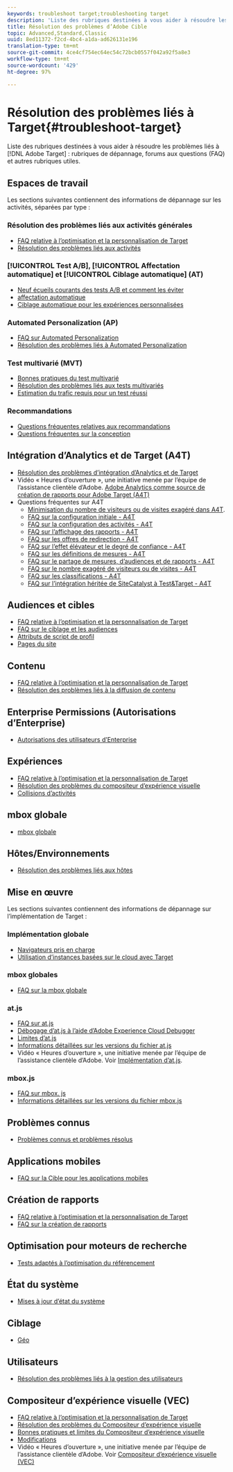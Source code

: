 ```yaml
---
keywords: troubleshoot target;troubleshooting target
description: 'Liste des rubriques destinées à vous aider à résoudre les problèmes liés à Adobe Target : rubriques de dépannage, forums aux questions (FAQ) et autres rubriques utiles.'
title: Résolution des problèmes d’Adobe Cible
topic: Advanced,Standard,Classic
uuid: 8ed11372-f2cd-4bc4-a1da-ad626131e196
translation-type: tm+mt
source-git-commit: 4ce4cf754ec64ec54c72bcb0557f042a92f5a8e3
workflow-type: tm+mt
source-wordcount: '429'
ht-degree: 97%

---
```



# Résolution des problèmes liés à Target{#troubleshoot-target}

Liste des rubriques destinées à vous aider à résoudre les problèmes liés à [!DNL Adobe Target] : rubriques de dépannage, forums aux questions (FAQ) et autres rubriques utiles.

## Espaces de travail

Les sections suivantes contiennent des informations de dépannage sur les activités, séparées par type :

### Résolution des problèmes liés aux activités générales

* [FAQ relative à l’optimisation et la personnalisation de Target](/help/c-intro/cmp-target-standard-cheatsheet.md)
* [Résolution des problèmes liés aux activités](/help/c-activities/c-troubleshooting-activities/troubleshooting-activities.md)

### [!UICONTROL Test A/B], [!UICONTROL Affectation automatique] et [!UICONTROL Ciblage automatique] (AT)

* [Neuf écueils courants des tests A/B et comment les éviter](/help/c-activities/t-test-ab/common-ab-testing-pitfalls.md)
* [affectation automatique](/help/c-activities/automated-traffic-allocation/automated-traffic-allocation.md)
* [Ciblage automatique pour les expériences personnalisées](/help/c-activities/auto-target-to-optimize.md)

### Automated Personalization (AP)

* [FAQ sur Automated Personalization](/help/c-activities/t-automated-personalization/automated-personalization-faq.md)
* [Résolution des problèmes liés à Automated Personalization](/help/c-activities/t-automated-personalization/ap-trouble.md)

### Test multivarié (MVT)

* [Bonnes pratiques du test multivarié](/help/c-activities/c-multivariate-testing/best-practices.md)
* [Résolution des problèmes liés aux tests multivariés](/help/c-activities/c-multivariate-testing/best-practices.md)
* [Estimation du trafic requis pour un test réussi](/help/c-activities/c-multivariate-testing/t-create-multivariate-test/traffic-estimator.md)

### Recommandations

* [Questions fréquentes relatives aux recommandations](/help/c-recommendations/c-recommendations-faq/recommendations-faq.md)
* [Questions fréquentes sur la conception](/help/c-recommendations/c-design-overview/template-faq.md)

## Intégration d’Analytics et de Target (A4T)

* [Résolution des problèmes d’intégration d’Analytics et de Target](/help/c-integrating-target-with-mac/a4t/c-a4t-troubleshooting/a4t-troubleshooting.md)
* Vidéo « Heures d’ouverture », une initiative menée par l’équipe de l’assistance clientèle d’Adobe. [Adobe Analytics comme source de création de rapports pour Adobe Target (A4T)](/help/c-integrating-target-with-mac/a4t/a4t.md)
* Questions fréquentes sur A4T
   * [Minimisation du nombre de visiteurs ou de visites exagéré dans A4T](/help/c-integrating-target-with-mac/a4t/c-a4t-troubleshooting/minimizing-inflated-visit-and-visitor-counts-a4t.md).
   * [FAQ sur la configuration initiale - A4T](/help/c-integrating-target-with-mac/a4t/r-a4t-faq/a4t-faq-initial-provisioning.md)
   * [FAQ sur la configuration des activités - A4T](/help/c-integrating-target-with-mac/a4t/r-a4t-faq/a4t-faq-activity-setup.md)
   * [FAQ sur l’affichage des rapports - A4T](/help/c-integrating-target-with-mac/a4t/r-a4t-faq/a4t-faq-viewing-reports.md)
   * [FAQ sur les offres de redirection - A4T](/help/c-integrating-target-with-mac/a4t/r-a4t-faq/a4t-faq-redirect-offers.md)
   * [FAQ sur l’effet élévateur et le degré de confiance - A4T](/help/c-integrating-target-with-mac/a4t/r-a4t-faq/a4t-faq-lift-and-confidence.md)
   * [FAQ sur les définitions de mesures - A4T](/help/c-integrating-target-with-mac/a4t/r-a4t-faq/a4t-faq-metric-definition.md)
   * [FAQ sur le partage de mesures, d’audiences et de rapports - A4T](/help/c-target/c-troubleshooting-targets-and-audiences/a4t-faq-sharing-metrics-audiences-reports.md)
   * [FAQ sur le nombre exagéré de visiteurs ou de visites - A4T](/help/c-integrating-target-with-mac/a4t/r-a4t-faq/a4t-faq-inflated-visit-and-visitor-counts.md)
   * [FAQ sur les classifications - A4T](/help/c-integrating-target-with-mac/a4t/r-a4t-faq/a4t-faq-classifications.md)
   * [FAQ sur l’intégration héritée de SiteCatalyst à Test&amp;Target - A4T](/help/c-integrating-target-with-mac/a4t/r-a4t-faq/a4t-faq-old-integration.md)

## Audiences et cibles

* [FAQ relative à l’optimisation et la personnalisation de Target](/help/c-intro/cmp-target-standard-cheatsheet.md)
* [FAQ sur le ciblage et les audiences](/help/c-target/c-troubleshooting-targets-and-audiences/troubleshooting-targets-and-audiences.md)
* [Attributs de script de profil](/help/c-target/c-visitor-profile/profile-parameters.md)
* [Pages du site](/help/c-target/c-audiences/c-target-rules/site-pages.md)

## Contenu

* [FAQ relative à l’optimisation et la personnalisation de Target](/help/c-intro/cmp-target-standard-cheatsheet.md)
* [Résolution des problèmes liés à la diffusion de contenu](/help/c-activities/c-troubleshooting-activities/content-trouble.md)

## Enterprise Permissions (Autorisations d’Enterprise)

* [Autorisations des utilisateurs d’Enterprise](/help/administrating-target/c-user-management/property-channel/property-channel.md)

## Expériences

* [FAQ relative à l’optimisation et la personnalisation de Target](/help/c-intro/cmp-target-standard-cheatsheet.md)
* [Résolution des problèmes du compositeur d’expérience visuelle](/help/c-experiences/c-visual-experience-composer/r-troubleshoot-composer/troubleshoot-composer.md)
* [Collisions d’activités](/help/c-experiences/c-visual-experience-composer/activity-collisions.md)

## mbox globale

* [mbox globale](/help/c-implementing-target/c-implementing-target-for-client-side-web/c-target-atjs-faq/global-mbox-frequently-asked-questions.md)

## Hôtes/Environnements

* [Résolution des problèmes liés aux hôtes](/help/administrating-target/hosts.md)

## Mise en œuvre

Les sections suivantes contiennent des informations de dépannage sur l’implémentation de Target :

### Implémentation globale

* [Navigateurs pris en charge](/help/c-implementing-target/c-considerations-before-you-implement-target/supported-browsers.md)
* [Utilisation d’instances basées sur le cloud avec Target](/help/c-implementing-target/c-implementing-target-for-client-side-web/c-target-debugging-atjs/targeting-using-cloud-based-instances.md)

### mbox globales

* [FAQ sur la mbox globale](/help/c-implementing-target/c-implementing-target-for-client-side-web/c-target-atjs-faq/global-mbox-frequently-asked-questions.md)

### at.js

* [FAQ sur at.js](/help/c-implementing-target/c-implementing-target-for-client-side-web/c-target-atjs-faq/target-atjs-faq.md)
* [Débogage d’at.js à l’aide d’Adobe Experience Cloud Debugger](/help/c-implementing-target/c-implementing-target-for-client-side-web/c-target-debugging-atjs/target-debugging-atjs.md)
* [Limites d’at.js](/help/c-implementing-target/c-implementing-target-for-client-side-web/t-mbox-download/c-target-atjs-implementation/target-atjs-limitations.md)
* [Informations détaillées sur les versions du fichier at.js](/help/c-implementing-target/c-implementing-target-for-client-side-web/target-atjs-versions.md)
* Vidéo « Heures d’ouverture », une initiative menée par l’équipe de l’assistance clientèle d’Adobe. Voir [Implémentation d’at.js](/help/c-implementing-target/c-implementing-target-for-client-side-web/t-mbox-download/c-target-atjs-implementation/target-atjs-implementation.md).

### mbox.js

* [FAQ sur mbox. js](/help/c-implementing-target/c-implementing-target-for-client-side-web/t-mbox-download/mboxjs-frequently-asked-questions.md)
* [Informations détaillées sur les versions du fichier mbox.js](/help/c-implementing-target/c-implementing-target-for-client-side-web/t-mbox-download/mboxjs-change-log.md)

## Problèmes connus

* [Problèmes connus et problèmes résolus](/help/r-release-notes/known-issues-resolved-issues.md)

## Applications mobiles

* [FAQ sur la Cible pour les applications mobiles](/help/c-target-mobile-app/target-for-mobile-apps-faq.md)

## Création de rapports

* [FAQ relative à l’optimisation et la personnalisation de Target](/help/c-intro/cmp-target-standard-cheatsheet.md)
* [FAQ sur la création de rapports](/help/c-reports/reporting-frequently-asked-questions.md)

## Optimisation pour moteurs de recherche

* [Tests adaptés à l’optimisation du référencement](/help/c-implementing-target/c-implementing-target-for-client-side-web/c-how-atjs-works/how-atjs-works.md)

## État du système

* [Mises à jour d’état du système](/help/r-release-notes/system-status-updates.md)

## Ciblage

* [Géo](/help/c-target/c-audiences/c-target-rules/geo.md)

## Utilisateurs

* [Résolution des problèmes liés à la gestion des utilisateurs](/help/administrating-target/c-user-management/c-user-management/troubleshooting-user-management.md)

## Compositeur d’expérience visuelle (VEC)

* [FAQ relative à l’optimisation et la personnalisation de Target](/help/c-intro/cmp-target-standard-cheatsheet.md)
* [Résolution des problèmes du Compositeur d’expérience visuelle](/help/c-experiences/c-visual-experience-composer/r-troubleshoot-composer/troubleshoot-composer.md)
* [Bonnes pratiques et limites du Compositeur d’expérience visuelle](/help/c-experiences/c-visual-experience-composer/experience-composer-best-practices.md)
* [Modifications](/help/c-experiences/c-visual-experience-composer/c-vec-code-editor/vec-code-editor.md)
* Vidéo « Heures d’ouverture », une initiative menée par l’équipe de l’assistance clientèle d’Adobe. Voir [Compositeur d’expérience visuelle (VEC)](/help/c-experiences/c-visual-experience-composer/visual-experience-composer.md)